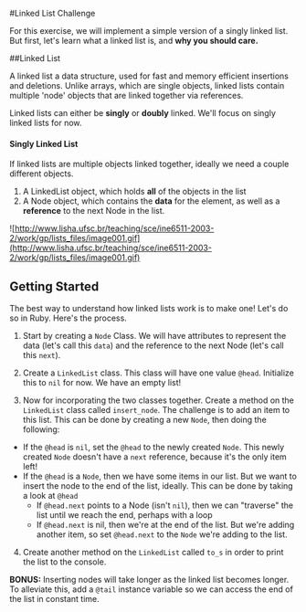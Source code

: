 #Linked List Challenge

For this exercise, we will implement a simple version of a singly linked list. But first, let's learn what a linked list is, and **why you should care.**

##Linked List

A linked list a data structure, used for fast and memory efficient insertions and deletions. Unlike arrays, which are single objects, linked lists contain multiple 'node' objects that are linked together via references.

Linked lists can either be **singly** or **doubly** linked. We'll focus on singly linked lists for now.

#### Singly Linked List

If linked lists are multiple objects linked together, ideally we need a couple different objects.

1. A LinkedList object, which holds **all** of the objects in the list
2. A Node object, which contains the **data** for the element, as well as a **reference** to the next Node in the list.

![http://www.lisha.ufsc.br/teaching/sce/ine6511-2003-2/work/gp/lists_files/image001.gif](http://www.lisha.ufsc.br/teaching/sce/ine6511-2003-2/work/gp/lists_files/image001.gif)


## Getting Started

The best way to understand how linked lists work is to make one! Let's do so in Ruby. Here's the process.

1. Start by creating a `Node` Class. We will have attributes to represent the data (let's call this `data`) and the reference to the next Node (let's call this `next`).

2. Create a `LinkedList` class. This class will have one value `@head`. Initialize this to `nil` for now. We have an empty list!

3. Now for incorporating the two classes together. Create a method on the `LinkedList` class called `insert_node`. The challenge is to add an item to this list. This can be done by creating a new `Node`, then doing the following:

* If the `@head` is `nil`, set the `@head` to the newly created `Node`. This newly created `Node` doesn't have a `next` reference, because it's the only item left!
* If the `@head` is a `Node`, then we have some items in our list. But we want to insert the node to the end of the list, ideally. This can be done by taking a look at `@head`
  * If `@head.next` points to a Node (isn't `nil`), then we can "traverse" the list until we reach the end, perhaps with a loop
  * If `@head.next` is nil, then we're at the end of the list. But we're adding another item, so set `@head.next` to the `Node` we're adding to the list.

4. Create another method on the `LinkedList` called `to_s` in order to print the list to the console.

**BONUS:** Inserting nodes will take longer as the linked list becomes longer. To alleviate this, add a `@tail` instance variable so we can access the end of the list in constant time.
